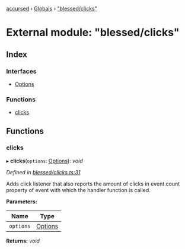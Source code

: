 [accursed](../README.md) › [Globals](../globals.md) › ["blessed/clicks"](_blessed_clicks_.md)

# External module: "blessed/clicks"

## Index

### Interfaces

* [Options](../interfaces/_blessed_clicks_.options.md)

### Functions

* [clicks](_blessed_clicks_.md#clicks)

## Functions

###  clicks

▸ **clicks**(`options`: [Options](../interfaces/_blessed_clicks_.options.md)): *void*

*Defined in [blessed/clicks.ts:31](https://github.com/cancerberoSgx/accursed/blob/468bf3c/src/blessed/clicks.ts#L31)*

Adds click listener that also reports the amount of clicks in event.count property of event with which the
handler function is called.

**Parameters:**

Name | Type |
------ | ------ |
`options` | [Options](../interfaces/_blessed_clicks_.options.md) |

**Returns:** *void*

